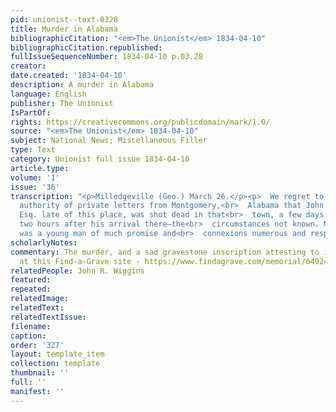 ```yaml
---
pid: unionist--text-0328
title: Murder in Alabama
bibliographicCitation: "<em>The Unionist</em> 1834-04-10"
bibliographicCitation.republished: 
fullIssueSequenceNumber: 1834-04-10 p.03.28
creator: 
date.created: '1834-04-10'
description: A murder in Alabama
language: English
publisher: The Unionist
IsPartOf: 
rights: https://creativecommons.org/publicdomain/mark/1.0/
source: "<em>The Unionist</em> 1834-04-10"
subject: National News; Miscellaneous Filler
type: Text
category: Unionist full issue 1834-04-10
article.type: 
volume: '1'
issue: '36'
transcription: "<p>Milledgeville (Geo.) March 26.</p><p>  We regret to state, on the
  authority of private letters from Montgomery,<br>  Alabama that John R. Wiggins,
  Esq. late of this place, was shot dead in that<br>  town, a few days since, within
  two hours after his arrival there—the<br>  circumstances not known. Mr. Wiggins
  was a young man of much promise and<br>  connexions numerous and respectable.<br></p>"
scholarlyNotes: 
commentary: The murder, and a sad gravestone inscription attesting to it, are described
  at this Find-a-Grave site - https://www.findagrave.com/memorial/64924542/john-richard-wiggins
relatedPeople: John R. Wiggins
featured: 
repeated: 
relatedImage: 
relatedText: 
relatedTextIssue: 
filename: 
caption: 
order: '327'
layout: template_item
collection: template
thumbnail: ''
full: ''
manifest: ''
---
```

